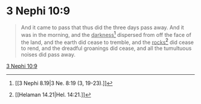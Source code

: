 # 3 Nephi 10:9

> And it came to pass that thus did the three days pass away. And it was in the morning, and the <u>darkness</u>[^a] dispersed from off the face of the land, and the earth did cease to tremble, and the <u>rocks</u>[^b] did cease to rend, and the dreadful groanings did cease, and all the tumultuous noises did pass away.

[3 Nephi 10:9](https://www.churchofjesuschrist.org/study/scriptures/bofm/3-ne/10?lang=eng&id=p9#p9)


[^a]: [[3 Nephi 8.19|3 Ne. 8:19 (3, 19-23).]]
[^b]: [[Helaman 14.21|Hel. 14:21.]]
